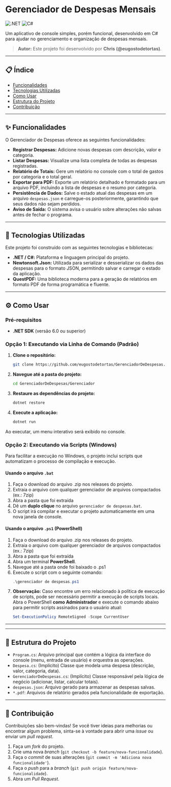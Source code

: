 #  Gerenciador de Despesas Mensais

![.NET](https://img.shields.io/badge/.NET-512BD4?style=for-the-badge&logo=dotnet&logoColor=white)
![C#](https://img.shields.io/badge/C%23-239120?style=for-the-badge&logo=c-sharp&logoColor=white)

Um aplicativo de console simples, porém funcional, desenvolvido em C# para ajudar no gerenciamento e organização de despesas mensais.

> **Autor:** Este projeto foi desenvolvido por **Chris (@eugostodetortas)**.

---

## 📋 Índice

- [Funcionalidades](#-funcionalidades)
- [Tecnologias Utilizadas](#-tecnologias-utilizadas)
- [Como Usar](#-como-usar)
- [Estrutura do Projeto](#-estrutura-do-projeto)
- [Contribuição](#-contribuição)

---

## ✨ Funcionalidades

O Gerenciador de Despesas oferece as seguintes funcionalidades:

- **Registrar Despesas:** Adicione novas despesas com descrição, valor e categoria.
- **Listar Despesas:** Visualize uma lista completa de todas as despesas registradas.
- **Relatório de Totais:** Gere um relatório no console com o total de gastos por categoria e o total geral.
- **Exportar para PDF:** Exporte um relatório detalhado e formatado para um arquivo PDF, incluindo a lista de despesas e o resumo por categoria.
- **Persistência de Dados:** Salve o estado atual das despesas em um arquivo `despesas.json` e carregue-os posteriormente, garantindo que seus dados não sejam perdidos.
- **Aviso de Saída:** O sistema avisa o usuário sobre alterações não salvas antes de fechar o programa.

---

## 🚀 Tecnologias Utilizadas

Este projeto foi construído com as seguintes tecnologias e bibliotecas:

- **.NET / C#:** Plataforma e linguagem principal do projeto.
- **Newtonsoft.Json:** Utilizada para serializar e desserializar os dados das despesas para o formato JSON, permitindo salvar e carregar o estado da aplicação.
- **QuestPDF:** Uma biblioteca moderna para a geração de relatórios em formato PDF de forma programática e fluente.

---

## ⚙️ Como Usar

### Pré-requisitos

- **.NET SDK** (versão 6.0 ou superior)

### Opção 1: Executando via Linha de Comando (Padrão)

1. **Clone o repositório:**
   ```bash
   git clone https://github.com/eugostodetortas/GerenciadorDeDespesas.git
   ```
2. **Navegue até a pasta do projeto:**
   ```bash
   cd GerenciadorDeDespesas/Gerenciador
   ```
3. **Restaure as dependências do projeto:**
   ```bash
   dotnet restore
   ```
4. **Execute a aplicação:**
   ```bash
   dotnet run
   ```

Ao executar, um menu interativo será exibido no console.

### Opção 2: Executando via Scripts (Windows)

Para facilitar a execução no Windows, o projeto inclui scripts que automatizam o processo de compilação e execução.

#### Usando o arquivo `.bat`

1.  Faça o download do arquivo .zip nos releases do projeto.
2.  Extraia o arquivo com qualquer gerenciador de arquivos compactados (ex.: 7zip)
3.  Abra a pasta que foi extraída
4.  Dê um **duplo clique** no arquivo `gerenciador de despesas.bat`.
5.  O script irá compilar e executar o projeto automaticamente em uma nova janela de console.

#### Usando o arquivo `.ps1` (PowerShell)

1.  Faça o download do arquivo .zip nos releases do projeto.
2.  Extraia o arquivo com qualquer gerenciador de arquivos compactados (ex.: 7zip)
3.  Abra a pasta que foi extraída
4.  Abra um terminal **PowerShell**.
5.  Navegue até a pasta onde foi baixado o .ps1
6.  Execute o script com o seguinte comando:
    ```powershell
    .\gerenciador de despesas.ps1
    ```
7.  **Observação:** Caso encontre um erro relacionado à política de execução de scripts, pode ser necessário permitir a execução de scripts locais. Abra o PowerShell **como Administrador** e execute o comando abaixo para permitir scripts assinados para o usuário atual:
    ```powershell
    Set-ExecutionPolicy RemoteSigned -Scope CurrentUser
    ```

---

---

## 📂 Estrutura do Projeto

- `Program.cs`: Arquivo principal que contém a lógica da interface do console (menu, entrada de usuário) e orquestra as operações.
- `Despesa.cs`: (Implícito) Classe que modela uma despesa (descrição, valor, categoria, data).
- `GerenciadorDeDespesas.cs`: (Implícito) Classe responsável pela lógica de negócio (adicionar, listar, calcular totais).
- `despesas.json`: Arquivo gerado para armazenar as despesas salvas.
- `*.pdf`: Arquivos de relatório gerados pela funcionalidade de exportação.

---

## 🤝 Contribuição

Contribuições são bem-vindas! Se você tiver ideias para melhorias ou encontrar algum problema, sinta-se à vontade para abrir uma *issue* ou enviar um *pull request*.

1. Faça um *fork* do projeto.
2. Crie uma nova *branch* (`git checkout -b feature/nova-funcionalidade`).
3. Faça o *commit* de suas alterações (`git commit -m 'Adiciona nova funcionalidade'`).
4. Faça o *push* para a *branch* (`git push origin feature/nova-funcionalidade`).
5. Abra um *Pull Request*.
